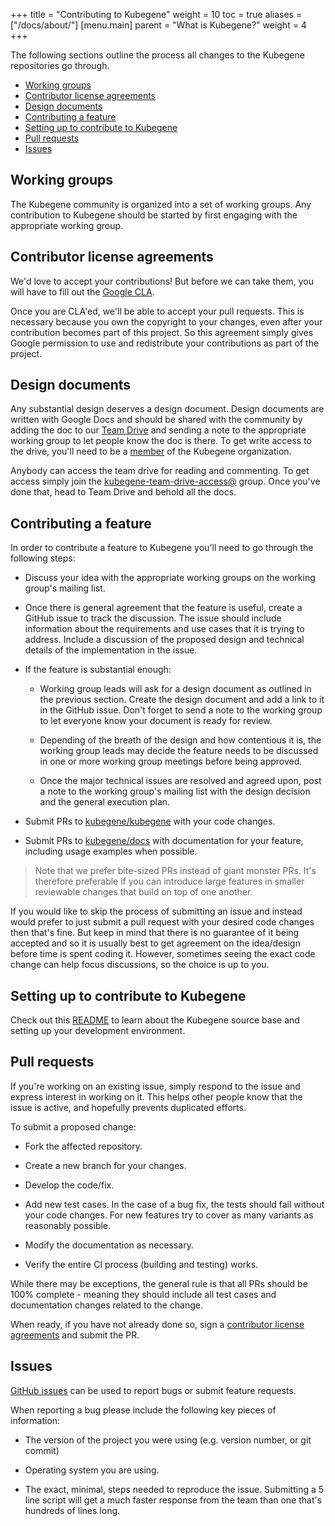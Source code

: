 +++
title = "Contributing to Kubegene"
weight = 10
toc = true
aliases = ["/docs/about/"]
[menu.main]
  parent = "What is Kubegene?"
  weight = 4
+++

The following sections outline the process all changes to the Kubegene
repositories go through.

- [Working groups](#working-groups)
- [Contributor license agreements](#contributor-license-agreements)
- [Design documents](#design-documents)
- [Contributing a feature](#contributing-a-feature)
- [Setting up to contribute to Kubegene](#setting-up-to-contribute-to-kubegene)
- [Pull requests](#pull-requests)
- [Issues](#issues)

## Working groups

The Kubegene community is organized into a set of working groups.
Any contribution to Kubegene should be started by first engaging with the appropriate working group.

## Contributor license agreements

We'd love to accept your contributions! But before we can take them, you will have
to fill out the [Google CLA](https://cla.developers.google.com).

Once you are CLA'ed, we'll be able to accept your pull requests. This is
necessary because you own the copyright to your changes, even after your
contribution becomes part of this project. So this agreement simply gives Google
permission to use and redistribute your contributions as part of the project.

## Design documents

Any substantial design deserves a design document. Design documents are written with Google Docs and
should be shared with the community by adding the doc to our [Team Drive](TBD)
and sending a note to the appropriate working group to let people know the doc is there. To get write access
to the drive, you'll need to be a [member](ROLES.md#member) of the Kubegene organization.

Anybody can access the team drive for reading and commenting. To get access simply join the
[kubegene-team-drive-access@](TBD) group.
Once you've done that, head to Team Drive and
behold all the docs.

## Contributing a feature

In order to contribute a feature to Kubegene you'll need to go through the following steps:

- Discuss your idea with the appropriate working groups on the working
group's mailing list.

- Once there is general agreement that the feature is useful, create a GitHub issue to track the discussion. The issue should include information
about the requirements and use cases that it is trying to address. Include a discussion of the proposed design and technical details of the
implementation in the issue.

- If the feature is substantial enough:

  - Working group leads will ask for a design document as outlined in the previous section.
  Create the design document and add a link to it in the GitHub issue. Don't forget to send a note to the
  working group to let everyone know your document is ready for review.

  - Depending of the breath of the design and how contentious it is, the working group leads may decide
  the feature needs to be discussed in one or more working group meetings before being approved.

  - Once the major technical issues are resolved and agreed upon, post a note to the working group's mailing
  list with the design decision and the general execution plan.

- Submit PRs to [kubegene/kubegene](https://github.com/kubegene/kubegene) with your code changes.

- Submit PRs to [kubegene/docs](https://github.com/kubegene/docs) with
documentation for your feature, including usage examples when possible.

> Note that we prefer bite-sized PRs instead of giant monster PRs. It's therefore preferable if you
can introduce large features in smaller reviewable changes that build on top of one another.

If you would like to skip the process of submitting an issue and
instead would prefer to just submit a pull request with your desired
code changes then that's fine. But keep in mind that there is no guarantee
of it being accepted and so it is usually best to get agreement on the
idea/design before time is spent coding it. However, sometimes seeing the
exact code change can help focus discussions, so the choice is up to you.

## Setting up to contribute to Kubegene

Check out this [README](https://github.com/kubegene/kubegene/blob/master/README.md) to learn about
the Kubegene source base and setting up your development environment.

## Pull requests

If you're working on an existing issue, simply respond to the issue and express
interest in working on it. This helps other people know that the issue is
active, and hopefully prevents duplicated efforts.

To submit a proposed change:

- Fork the affected repository.

- Create a new branch for your changes.

- Develop the code/fix.

- Add new test cases. In the case of a bug fix, the tests should fail
  without your code changes. For new features try to cover as many
  variants as reasonably possible.

- Modify the documentation as necessary.

- Verify the entire CI process (building and testing) works.

While there may be exceptions, the general rule is that all PRs should
be 100% complete - meaning they should include all test cases and documentation
changes related to the change.

When ready, if you have not already done so, sign a
[contributor license agreements](#contributor-license-agreements) and submit
the PR.


## Issues

[GitHub issues](https://github.com/kubegene/kubegene/issues) can be used to report bugs or submit feature requests.

When reporting a bug please include the following key pieces of information:

- The version of the project you were using (e.g. version number,
  or git commit)

- Operating system you are using.

- The exact, minimal, steps needed to reproduce the issue.
  Submitting a 5 line script will get a much faster response from the team
  than one that's hundreds of lines long.

